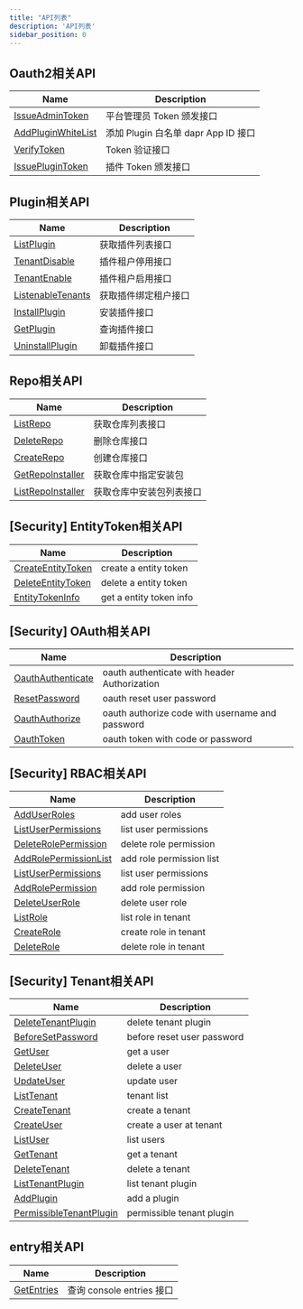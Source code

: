 ```yaml
---
title: "API列表"
description: 'API列表'
sidebar_position: 0
---
```





## Oauth2相关API

| Name |  Description | 
| ---- |  ----------- | 
| [IssueAdminToken](./method_IssueAdminToken)|  平台管理员 Token 颁发接口 |
| [AddPluginWhiteList](./method_AddPluginWhiteList)|  添加 Plugin 白名单 dapr App ID 接口 |
| [VerifyToken](./method_VerifyToken)|  Token 验证接口 |
| [IssuePluginToken](./method_IssuePluginToken)|  插件 Token 颁发接口 |


## Plugin相关API

| Name |  Description | 
| ---- |  ----------- | 
| [ListPlugin](./method_ListPlugin)|  获取插件列表接口 |
| [TenantDisable](./method_TenantDisable)|  插件租户停用接口 |
| [TenantEnable](./method_TenantEnable)|  插件租户启用接口 |
| [ListenableTenants](./method_ListenableTenants)|  获取插件绑定租户接口 |
| [InstallPlugin](./method_InstallPlugin)|  安装插件接口 |
| [GetPlugin](./method_GetPlugin)|  查询插件接口 |
| [UninstallPlugin](./method_UninstallPlugin)|  卸载插件接口 |


## Repo相关API

| Name |  Description | 
| ---- |  ----------- | 
| [ListRepo](./method_ListRepo)|  获取仓库列表接口 |
| [DeleteRepo](./method_DeleteRepo)|  删除仓库接口 |
| [CreateRepo](./method_CreateRepo)|  创建仓库接口 |
| [GetRepoInstaller](./method_GetRepoInstaller)|  获取仓库中指定安装包 |
| [ListRepoInstaller](./method_ListRepoInstaller)|  获取仓库中安装包列表接口 |


## [Security] EntityToken相关API

| Name |  Description | 
| ---- |  ----------- | 
| [CreateEntityToken](./method_CreateEntityToken)|  create a entity token |
| [DeleteEntityToken](./method_DeleteEntityToken)|  delete a entity token |
| [EntityTokenInfo](./method_EntityTokenInfo)|  get a entity token info |


## [Security] OAuth相关API

| Name |  Description | 
| ---- |  ----------- | 
| [OauthAuthenticate](./method_OauthAuthenticate)|  oauth authenticate with header Authorization |
| [ResetPassword](./method_ResetPassword)|  oauth reset user password |
| [OauthAuthorize](./method_OauthAuthorize)|  oauth authorize code with username and password |
| [OauthToken](./method_OauthToken)|  oauth token with code or password |


## [Security] RBAC相关API

| Name |  Description | 
| ---- |  ----------- | 
| [AddUserRoles](./method_AddUserRoles)|  add user roles  |
| [ListUserPermissions](./method_ListUserPermissions)|  list user permissions  |
| [DeleteRolePermission](./method_DeleteRolePermission)|  delete role permission  |
| [AddRolePermissionList](./method_AddRolePermissionList)|  add role permission list |
| [ListUserPermissions](./method_ListUserPermissions)|  list user permissions  |
| [AddRolePermission](./method_AddRolePermission)|  add role permission  |
| [DeleteUserRole](./method_DeleteUserRole)|  delete user role  |
| [ListRole](./method_ListRole)|  list role in tenant  |
| [CreateRole](./method_CreateRole)|  create role in tenant  |
| [DeleteRole](./method_DeleteRole)|  delete role in tenant  |


## [Security] Tenant相关API

| Name |  Description | 
| ---- |  ----------- | 
| [DeleteTenantPlugin](./method_DeleteTenantPlugin)|  delete tenant plugin |
| [BeforeSetPassword](./method_BeforeSetPassword)|  before reset user password  |
| [GetUser](./method_GetUser)|  get a  user |
| [DeleteUser](./method_DeleteUser)|  delete a user |
| [UpdateUser](./method_UpdateUser)|  update user |
| [ListTenant](./method_ListTenant)|  tenant list |
| [CreateTenant](./method_CreateTenant)|  create a tenant |
| [CreateUser](./method_CreateUser)|  create a  user at tenant |
| [ListUser](./method_ListUser)|  list users |
| [GetTenant](./method_GetTenant)|  get a tenant |
| [DeleteTenant](./method_DeleteTenant)|  delete a tenant |
| [ListTenantPlugin](./method_ListTenantPlugin)|  list tenant plugin |
| [AddPlugin](./method_AddPlugin)|  add a plugin |
| [PermissibleTenantPlugin](./method_PermissibleTenantPlugin)|  permissible tenant plugin |


## entry相关API

| Name |  Description | 
| ---- |  ----------- | 
| [GetEntries](./method_GetEntries)|  查询 console entries 接口 |
